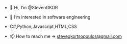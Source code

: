 - 👋 Hi, I’m @StevenGKOR
- 👀 I’m interested in software engineering
- C#,Python,Javascript,HTML,CSS

- 📫 How to reach me -> stevegkortsopoulos@gmail.com

<!---
StevenGKOR/StevenGKOR is a ✨ special ✨ repository because its `README.md` (this file) appears on your GitHub profile.
You can click the Preview link to take a look at your changes.
--->
